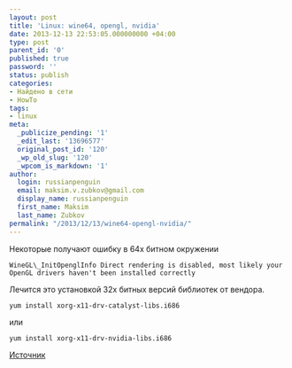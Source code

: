 ```yaml
---
layout: post
title: 'Linux: wine64, opengl, nvidia'
date: 2013-12-13 22:53:05.000000000 +04:00
type: post
parent_id: '0'
published: true
password: ''
status: publish
categories:
- Найдено в сети
- HowTo
tags:
- linux
meta:
  _publicize_pending: '1'
  _edit_last: '13696577'
  original_post_id: '120'
  _wp_old_slug: '120'
  _wpcom_is_markdown: '1'
author:
  login: russianpenguin
  email: maksim.v.zubkov@gmail.com
  display_name: russianpenguin
  first_name: Maksim
  last_name: Zubkov
permalink: "/2013/12/13/wine64-opengl-nvidia/"
---
```

Некоторые получают ошибку в 64х битном окружении

```text; gutter: true; first-line: 1; highlight: []
WineGL\_InitOpenglInfo Direct rendering is disabled, most likely your OpenGL drivers haven't been installed correctly
```

Лечится это установкой 32х битных версий библиотек от вендора.

```shell; gutter: true; first-line: 1; highlight: []
yum install xorg-x11-drv-catalyst-libs.i686
```

или

```shell; gutter: true; first-line: 1; highlight: []
yum install xorg-x11-drv-nvidia-libs.i686
```

[Источник](http://www.playonlinux.com/ru/topic-9642-problems_with_the_openGL_32Bits_librairies.html "problems with the openGL 32Bits librairies")

